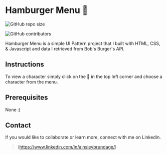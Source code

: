 # Hamburger Menu 🍔

![GitHub repo size](https://img.shields.io/github/repo-size/AinsleyB29/UI-Pattern-Project)

![GitHub contributors](https://img.shields.io/github/contributors/AinsleyB29/UI-Pattern-Project)

Hamburger Menu is a simple UI Pattern project that I built with HTML, CSS, & Javascript and data I retrieved from Bob's Burger's API.

## Instructions

To view a character simply click on the 🍔 in the top left corner and choose a character from the menu.

## Prerequisites

None :)

## Contact

If you would like to collaborate or learn more, connect with me on LinkedIn.

> (https://www.linkedin.com/in/ainsleybrundage/)

